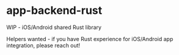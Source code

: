 # app-backend-rust

WIP - iOS/Android shared Rust library

Helpers wanted - if you have Rust experience for iOS/Android app integration, please reach out!
